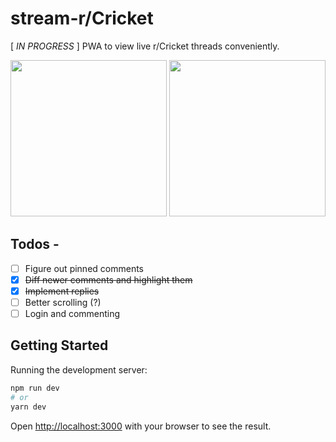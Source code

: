 # stream-r/Cricket
[ _IN PROGRESS_ ] PWA to view live r/Cricket threads conveniently.

<img width="250" src="https://user-images.githubusercontent.com/27387245/132201393-92f3d8c2-1e72-4ba3-abf8-05f4bdeafba5.png"/> <img width="250" src="https://user-images.githubusercontent.com/27387245/132201256-92862bdd-a1ef-404e-ab31-c8752ea3f412.png"/>


## Todos -
- [ ] Figure out pinned comments
- [x] ~~Diff newer comments and highlight them~~
- [x] ~~Implement replies~~
- [ ] Better scrolling (?)
- [ ] Login and commenting

## Getting Started

Running the development server:

```bash
npm run dev
# or
yarn dev
```

Open [http://localhost:3000](http://localhost:3000) with your browser to see the result.

